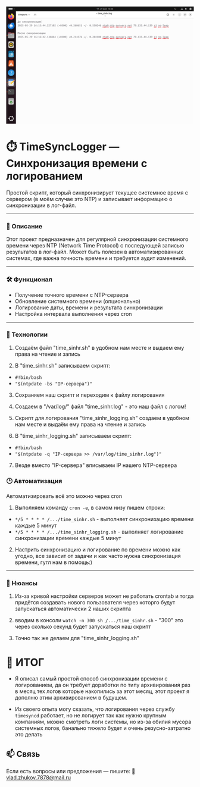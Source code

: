 ![IMG](./img/scr_1.png)

# ⏱️ TimeSyncLogger — Синхронизация времени с логированием

Простой скрипт, который синхронизирует текущее системное время с сервером (в моём случае это NTP) и записывает информацию о синхронизации в лог-файл.

---

### 🎯 Описание

Этот проект предназначен для регулярной синхронизации системного времени через NTP (Network Time Protocol) с последующей записью результатов в лог-файл. Может быть полезен в автоматизированных системах, где важна точность времени и требуется аудит изменений.

---

### 🛠️ Функционал

- Получение точного времени с NTP-сервера  
- Обновление системного времени (опционально)  
- Логирование даты, времени и результата синхронизации  
- Настройка интервала выполнения через cron 

---

### 🧩 Технологии

1) Создаём файл "time_sinhr.sh" в удобном нам месте и выдаем ему права на чтение и запись 

2) В "time_sinhr.sh" записываем скрипт:
-   `#!bin/bash`
-   `"$(ntpdate -bs "IP-сервера")"`

3) Сохраняем наш скрипт и переходим к файлу логирования

4) Создаем в "/var/log/" файл "time_sinhr.log" - это наш файл с логом!

5) Скрипт для логирования "time_sinhr_logging.sh" создаем в удобном нам месте и выдаём ему права на чтение и запись

6) В "time_sinhr_logging.sh" записываем скрипт:
-   `#!bin/bash`
-   `"$(ntpdate -q "IP-сервера >> /var/log/time_sinhr.log")"`

7) Везде вместо "IP-сервера" вписываем IP нашего NTP-сервера


### 🕒 Автоматизация

Автоматизировать всё это можно через cron

1. Выполняем команду `cron -e`, в самом низу пишем строки:

-   `*/5 * * * * /.../time_sinhr.sh` - выполняет синхронизацию времени каждые 5 минут
-   `*/5 * * * * /.../time_sinhr_logging.sh` - выполняет логирование синхронизации времени каждые 5 минут

2. Настрить синхронизацию и логирование по времени можно как угодно, все зависит от задачи и как часто нужна синхронизация времени, гугл нам в помощь:)

---

### 💩 Нюансы

1) Из-за кривой настройки серверов может не работать crontab и тогда придётся создавать нового пользователя через которго будут запускаться автоматически 2 наших скрипта

2) вводим в консоли `watch -n 300 sh /.../time_sinhr.sh` - "300" это через сколько секунд будет запускаться наш скрипт

3) Точно так же делаем для "time_sinhr_logging.sh"



# 🕋 ИТОГ

-   Я описал самый простой способ синхронизации времени с логированием, да он требует доработки по типу архивирования раз в месяц тех логов которые накопились за этот месяц, этот проект я дополню этим архивированием в будущем.

-   Из своего опыта могу сказать, что логирования через службу `timesyncd` работает, но не логирует так как нужно крупным компаниям, можно смотреть логи системы, но из-за обилия мусора системных логов, банально тяжело будет и очень резусно-затратно это делать



## 📫 Связь 

Если есть вопросы или предложения — пишите:
📧 vlad.zhukov.7878@mail.ru 

